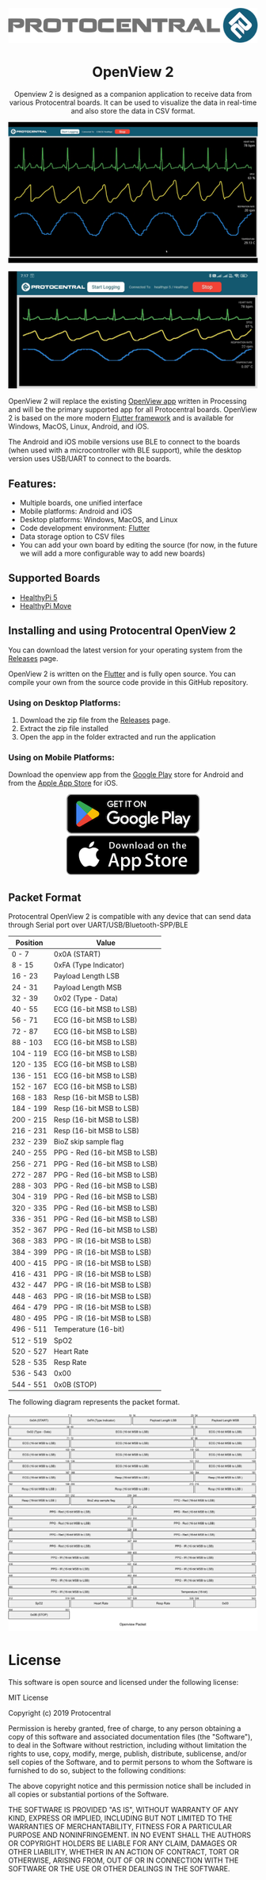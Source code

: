 <div align="center">

![Protocentral Logo](docs/images/protocentral.png)

# OpenView 2


Openview 2 is designed as a companion application to receive data from various Protocentral boards. It can be used to visualize the data in real-time and also store the data in CSV format.

![Openview Desktop App](docs/images/openview-screen-desktop.png)

![Openview Mobile App](docs/images/openview-screen-mobile.jpg)

</div>

OpenView 2 will replace the existing [OpenView app](https://github.com/Protocentral/protocentral_openview2) written in Processing and will be the primary supported app for all Protocentral boards. OpenView 2 is based on the more modern [Flutter framework](https://flutter.dev/) and is available for Windows, MacOS, Linux, Android, and iOS.

The Android and iOS mobile versions use BLE to connect to the boards (when used with a microcontroller with BLE support), while the desktop version uses USB/UART to connect to the boards.

## Features:

* Multiple boards, one unified interface
* Mobile platforms: Android and iOS
* Desktop platforms: Windows, MacOS, and Linux
* Code development environment: [Flutter](https://flutter.dev/)
* Data storage option to CSV files
* You can add your own board by editing the source (for now, in the future we will add a more configurable way to add new boards)

## Supported Boards
* [HealthyPi 5](https://protocentral.com/product/healthypi-5-vital-signs-monitoring-hat-kit/)
* [HealthyPi Move](https://www.crowdsupply.com/protocentral/healthypi-move)

## Installing and using Protocentral OpenView 2

You can download the latest version for your operating system from the [Releases](https://github.com/Protocentral/Protocentral_openview2/releases) page.

OpenView 2 is written on the [Flutter](https://flutter.dev/) and is fully open source. You can compile your own from the source code provide in this GitHub repository.

### Using on Desktop Platforms:

1. Download the zip file from the [Releases](https://github.com/Protocentral/protocentral_openview2/releases) page.
2. Extract the zip file installed
3. Open the app in the folder extracted and run the application

### Using on Mobile Platforms:

Download the openview app from the [Google Play](https://play.google.com/store/apps/details?id=com.protocentral.openview) store for Android and from the [Apple App Store](https://apps.apple.com/fi/app/openview/id1667747246) for iOS.


<div align="center">

[![Download from Google Play](docs/images/play_store.png)](https://play.google.com/store/apps/details?id=com.protocentral.openview) [![Download from App Store](docs/images/appstore.png)](https://apps.apple.com/fi/app/openview/id1667747246)
</div>

## Packet Format

Protocentral OpenView 2 is compatible with any device that can send data through Serial port over UART/USB/Bluetooth-SPP/BLE

| Position      |   Value                       |
| ------------- | ----------------------------  |
| 0 - 7         | 0x0A (START)                  | 
| 8 - 15        | 0xFA (Type Indicator)         |
| 16 - 23       | Payload Length LSB            |
| 24 - 31       | Payload Length MSB            |
| 32 - 39       | 0x02 (Type - Data)            |
| 40 - 55       | ECG (16-bit MSB to LSB)       |
| 56 - 71       | ECG (16-bit MSB to LSB)       |
| 72 - 87       | ECG (16-bit MSB to LSB)       |
| 88 - 103      | ECG (16-bit MSB to LSB)       |
| 104 - 119     | ECG (16-bit MSB to LSB)       |
| 120 - 135     | ECG (16-bit MSB to LSB)       |
| 136 - 151     | ECG (16-bit MSB to LSB)       |
| 152 - 167     | ECG (16-bit MSB to LSB)       |
| 168 - 183     | Resp (16-bit MSB to LSB)      |
| 184 - 199     | Resp (16-bit MSB to LSB)      |
| 200 - 215     | Resp (16-bit MSB to LSB)      |
| 216 - 231     | Resp (16-bit MSB to LSB)      |
| 232 - 239     | BioZ skip sample flag         |
| 240 - 255     | PPG - Red (16-bit MSB to LSB) |
| 256 - 271     | PPG - Red (16-bit MSB to LSB) |
| 272 - 287     | PPG - Red (16-bit MSB to LSB) |
| 288 - 303     | PPG - Red (16-bit MSB to LSB) |
| 304 - 319     | PPG - Red (16-bit MSB to LSB) |
| 320 - 335     | PPG - Red (16-bit MSB to LSB) |
| 336 - 351     | PPG - Red (16-bit MSB to LSB) |
| 352 - 367     | PPG - Red (16-bit MSB to LSB) |
| 368 - 383     | PPG - IR (16-bit MSB to LSB)  |
| 384 - 399     | PPG - IR (16-bit MSB to LSB)  |
| 400 - 415     | PPG - IR (16-bit MSB to LSB)  |
| 416 - 431     | PPG - IR (16-bit MSB to LSB)  |
| 432 - 447     | PPG - IR (16-bit MSB to LSB)  |
| 448 - 463     | PPG - IR (16-bit MSB to LSB)  |
| 464 - 479     | PPG - IR (16-bit MSB to LSB)  |
| 480 - 495     | PPG - IR (16-bit MSB to LSB)  |
| 496 - 511     | Temperature (16-bit)          |
| 512 - 519     | SpO2                          |
| 520 - 527     | Heart Rate                    |
| 528 - 535     | Resp Rate                     |
| 536 - 543     | 0x00                          |
| 544 - 551     | 0x0B (STOP)                   |



The following diagram represents the packet format.

![Openview packet format](docs/images/OpenView-packet.png)


# License

This software is open source and licensed under the following license:

MIT License

Copyright (c) 2019 Protocentral

Permission is hereby granted, free of charge, to any person obtaining a copy
of this software and associated documentation files (the "Software"), to deal
in the Software without restriction, including without limitation the rights
to use, copy, modify, merge, publish, distribute, sublicense, and/or sell
copies of the Software, and to permit persons to whom the Software is
furnished to do so, subject to the following conditions:

The above copyright notice and this permission notice shall be included in all
copies or substantial portions of the Software.

THE SOFTWARE IS PROVIDED "AS IS", WITHOUT WARRANTY OF ANY KIND, EXPRESS OR
IMPLIED, INCLUDING BUT NOT LIMITED TO THE WARRANTIES OF MERCHANTABILITY,
FITNESS FOR A PARTICULAR PURPOSE AND NONINFRINGEMENT. IN NO EVENT SHALL THE
AUTHORS OR COPYRIGHT HOLDERS BE LIABLE FOR ANY CLAIM, DAMAGES OR OTHER
LIABILITY, WHETHER IN AN ACTION OF CONTRACT, TORT OR OTHERWISE, ARISING FROM,
OUT OF OR IN CONNECTION WITH THE SOFTWARE OR THE USE OR OTHER DEALINGS IN THE
SOFTWARE.
